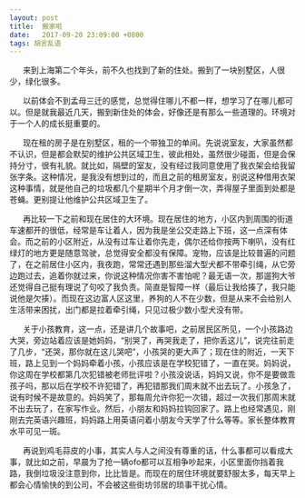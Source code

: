 ```yaml
---
layout: post
title:  搬家啦
date:   2017-09-20 23:09:00 +0800
tags: 胡言乱语
---
```


&nbsp;&nbsp;&nbsp;&nbsp;&nbsp;&nbsp;来到上海第二个年头，前不久也找到了新的住处。搬到了一块别墅区，人很少，绿化很多。

&nbsp;&nbsp;&nbsp;&nbsp;&nbsp;&nbsp;以前体会不到孟母三迁的感觉，总觉得住哪儿不都一样，想学习了在哪儿都可以。但是就我最近几天，搬到新住处的体会，好像还是有那么一些道理的。环境对于一个人的成长挺重要的。

&nbsp;&nbsp;&nbsp;&nbsp;&nbsp;&nbsp;现在租的房子是在别墅区，租的一个带独卫的单间。先说说室友，大家虽然都不认识，但是都会默契的维护公共区域卫生，彼此相处，虽然很少碰面，但是会保持分寸，很有礼貌。就比如，隔壁的室友，没有经过我同意使用了我衣架会给我留张字条。这种情况，是我没有想到过的，而且之前的租房室友，别说这种借用衣架这种事情，就是他自己的垃圾都几个星期半个月才倒一次，弄得屋子里面到处都是苍蝇。更别提让他维护公共区域卫生了。

&nbsp;&nbsp;&nbsp;&nbsp;&nbsp;&nbsp;再比较一下之前和现在居住的大环境。现在居住的地方，小区内到周围的街道车速都开的很低，经常是车让着人，因为我是坐公交走路上下班，这一点深有体会。而之前的小区附近，从没有过车让着你先走，偶尔还给你按两下喇叭，没有红绿灯的地方更是随意驾驶，总觉得安全都没有保障。宠物，应该是比较普遍的问题了，在之前居住小区内，我夜跑，常常还遇到那些溜大型犬都不带牵引绳，从它旁边跑过去，追着你就过来，你说这种情况你害不害怕呢？最无语一次，那遛狗大爷还觉得自己挺有理说了句咬了我负责。简直是智障一样（最后让我给揍了，我只能说他是欠揍）。而现在这边富人区这里，养狗的人不在少数，但是从来不会给别人生活带来困扰，出门都是拉着牵引绳，只见过极少数小型犬没有带。

&nbsp;&nbsp;&nbsp;&nbsp;&nbsp;&nbsp;关于小孩教育，这一点，还是讲几个故事吧，之前居民区所见，一个小孩路边大哭，旁边站着应该是她妈妈，“别哭了，再哭我走了，把你丢这儿”，说完往前走了几步，“还哭，那你就在这儿哭吧”，小孩哭的更大声了；现在住的附近，一天下班，路上见到一个妈妈牵着小孩，小孩应该是在学校犯错了，一直在哭。妈妈说，你这周在学校都第几次犯错被老师批评啦？小孩没说话，妈妈又说，你不是要做乖孩子吗，那以后在学校不许犯错了，再犯错那我们周末就不出去玩了。小孩急了，说有时候不是故意的。妈妈笑了，那每周允许你犯一次错，超过一次我们那周末就不出去玩了，在家写作业。然后，小朋友和妈妈拉钩回家了。路上也经常遇见，刚刚去完英语兴趣班，妈妈路上用英语问着小朋友今天学了什么等等。家长整体教育水平可见一斑。

&nbsp;&nbsp;&nbsp;&nbsp;&nbsp;&nbsp;再说到鸡毛蒜皮的小事，其实人与人之间没有尊重的话，什么事都可以看成大事，就比如之前，早晨为了抢一辆ofo都可以互相争吵起来，小区里面你挡着我路，我倒垃圾没注意到你，比比皆是。而现在的居住环境就要舒服太多，每天早上都会心情愉快的到公司，不会被这些街坊邻居的琐事干扰心情。

